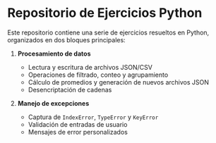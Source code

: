 # Repositorio de Ejercicios Python

Este repositorio contiene una serie de ejercicios resueltos en Python, organizados en dos bloques principales:

1. **Procesamiento de datos**  
   - Lectura y escritura de archivos JSON/CSV  
   - Operaciones de filtrado, conteo y agrupamiento  
   - Cálculo de promedios y generación de nuevos archivos JSON  
   - Desencriptación de cadenas

2. **Manejo de excepciones**  
   - Captura de `IndexError`, `TypeError` y `KeyError`  
   - Validación de entradas de usuario  
   - Mensajes de error personalizados

